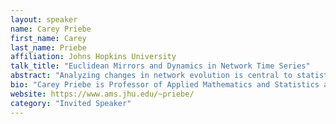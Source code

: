 ```yaml
---
layout: speaker
name: Carey Priebe
first_name: Carey
last_name: Priebe
affiliation: Johns Hopkins University
talk_title: "Euclidean Mirrors and Dynamics in Network Time Series"
abstract: "Analyzing changes in network evolution is central to statistical network inference. We consider a dynamic network model in which each node has an associated time-varying low-dimensional latent vector of feature data, and connection probabilities are functions of these vectors. Under mild assumptions, the evolution of latent vectors exhibits low-dimensional manifold structure under a suitable distance. This distance can be approximated by a measure of separation between the observed networks themselves, and there exist Euclidean representations for underlying network structure, as characterized by this distance. These Euclidean representations, called Euclidean mirrors, permit the visualization of network dynamics and lead to methods for change point and anomaly detection in networks. We illustrate our methodology with real and synthetic data, and identify change points corresponding to massive shifts in pandemic policies in a communication network of a large organization. Supplementary materials for this article are available online, including a standardized description of the materials available for reproducing the work."
bio: "Carey Priebe is Professor of Applied Mathematics and Statistics and Director of the Mathematical Institute for Data Science at Johns Hopkins University."
website: https://www.ams.jhu.edu/~priebe/
category: "Invited Speaker"
---
```

